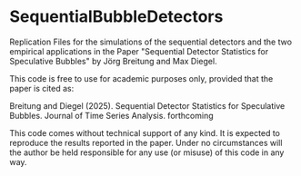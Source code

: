 # SequentialBubbleDetectors
Replication Files for the simulations of the sequential detectors and the two empirical applications in the Paper "Sequential Detector Statistics for Speculative Bubbles" by Jörg Breitung and Max Diegel.

This code is free to use for academic purposes only, provided that the 
paper is cited as:

Breitung and Diegel (2025). Sequential Detector Statistics for Speculative Bubbles. Journal of Time Series Analysis. forthcoming

This code comes without technical support of any kind. It is expected to
reproduce the results reported in the paper. Under no circumstances will
the author be held responsible for any use (or misuse) of this code in any way.
